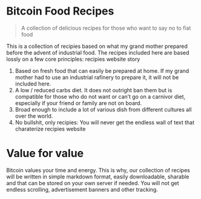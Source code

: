 # Bitcoin Food Recipes

> A collection of delicious recipes for those who want to say no to fiat food

This is a collection of recipies based on what my grand mother prepared before the advent of industrial food. The recipes included here are based lossly on a few core principles:
recipies website story

1) Based on fresh food that can easily be prepared at home. If my grand mother had to use an industrial rafinery to prepare it, it will not be included here.
2) A low / reduced carbs diet. It does not outright ban them but is compatible for those who do not want or can’t go on a carnivor diet, especially if your friend or family are not on board.
3) Broad enough to include a lot of various dish from different cultures all over the world.
4) No bullshit, only recipies: You will never get the endless wall of text that charaterize recipies website

# Value for value

Bitcoin values your time and energy. This is why, our collection of recipes will be written in simple markdown format, easily downloadable, sharable and that can be stored on your own server if needed. You will not get endless scrolling, advertisement banners and other tracking.

